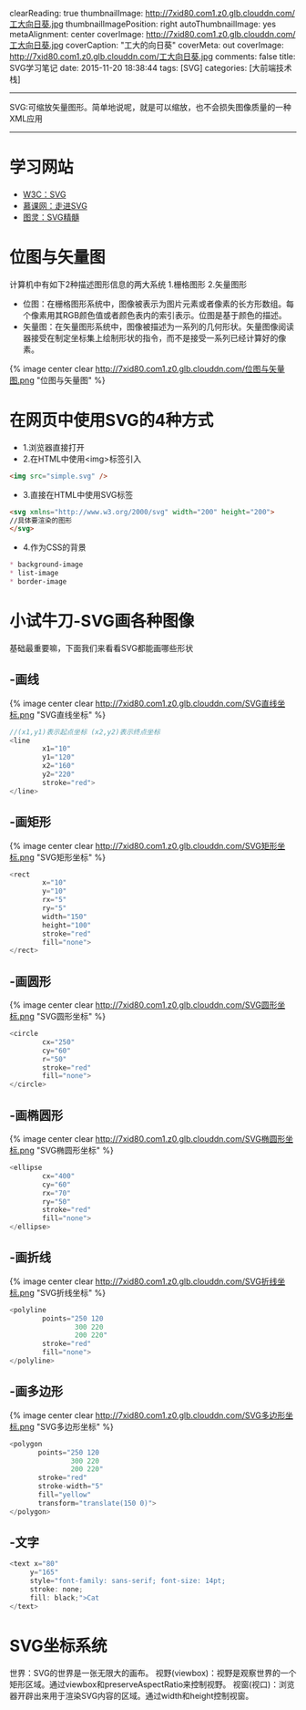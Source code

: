 clearReading: true
thumbnailImage: http://7xid80.com1.z0.glb.clouddn.com/工大向日葵.jpg
thumbnailImagePosition: right
autoThumbnailImage: yes
metaAlignment: center
coverImage: http://7xid80.com1.z0.glb.clouddn.com/工大向日葵.jpg
coverCaption: "工大的向日葵"
coverMeta: out
coverImage: http://7xid80.com1.z0.glb.clouddn.com/工大向日葵.jpg
comments: false
title: SVG学习笔记
date: 2015-11-20 18:38:44
tags: [SVG]
categories: [大前端技术栈]

---
SVG:可缩放矢量图形。简单地说呢，就是可以缩放，也不会损失图像质量的一种XML应用
<!-- more -->
***
# 学习网站

 * [W3C：SVG](http://www.w3.org/TR/2011/REC-SVG11-20110816/) 
 * [慕课网：走进SVG](http://www.imooc.com/learn/143)
 * [图灵：SVG精髓](http://oreillymedia.github.io/svg-essentials-examples/ch01/ex01-08.html)


# 位图与矢量图

计算机中有如下2种描述图形信息的两大系统
1.栅格图形
2.矢量图形

 * 位图：在栅格图形系统中，图像被表示为图片元素或者像素的长方形数组。每个像素用其RGB颜色值或者颜色表内的索引表示。位图是基于颜色的描述。
 * 矢量图：在矢量图形系统中，图像被描述为一系列的几何形状。矢量图像阅读器接受在制定坐标集上绘制形状的指令，而不是接受一系列已经计算好的像素。
 
 {% image  center clear  http://7xid80.com1.z0.glb.clouddn.com/位图与矢量图.png
 "位图与矢量图" %}

# 在网页中使用SVG的4种方式
* 1.浏览器直接打开
* 2.在HTML中使用&lt;img>标签引入
``` markdown
<img src="simple.svg" />
```
* 3.直接在HTML中使用SVG标签
``` markdown
<svg xmlns="http://www.w3.org/2000/svg" width="200" height="200">
//具体要渲染的图形
</svg>
```
* 4.作为CSS的背景
``` markdown
* background-image
* list-image
* border-image
```
# 小试牛刀-SVG画各种图像

基础最重要嘛，下面我们来看看SVG都能画哪些形状

## -画线
 {% image  center clear  http://7xid80.com1.z0.glb.clouddn.com/SVG直线坐标.png
 "SVG直线坐标" %}
``` javascript
//(x1,y1)表示起点坐标 (x2,y2)表示终点坐标
<line 
        x1="10" 
        y1="120" 
        x2="160" 
        y2="220" 
        stroke="red">
</line>
```

## -画矩形
 {% image  center clear  http://7xid80.com1.z0.glb.clouddn.com/SVG矩形坐标.png
 "SVG矩形坐标" %}

``` javascript
<rect 
        x="10" 
        y="10" 
        rx="5" 
        ry="5" 
        width="150" 
        height="100" 
        stroke="red" 
        fill="none">
</rect>
```
## -画圆形
 {% image  center clear  http://7xid80.com1.z0.glb.clouddn.com/SVG圆形坐标.png
 "SVG圆形坐标" %}
``` javascript
<circle 
        cx="250" 
        cy="60" 
        r="50" 
        stroke="red" 
        fill="none">
</circle>
```
## -画椭圆形
 {% image  center clear  http://7xid80.com1.z0.glb.clouddn.com/SVG椭圆形坐标.png
 "SVG椭圆形坐标" %}
``` javascript
<ellipse 
        cx="400" 
        cy="60" 
        rx="70" 
        ry="50" 
        stroke="red" 
        fill="none">
</ellipse>
```
## -画折线
 {% image  center clear  http://7xid80.com1.z0.glb.clouddn.com/SVG折线坐标.png
 "SVG折线坐标" %}
``` javascript
<polyline 
        points="250 120 
                300 220
                200 220"
        stroke="red"
        fill="none">
</polyline>
```
## -画多边形
 {% image  center clear  http://7xid80.com1.z0.glb.clouddn.com/SVG多边形坐标.png
 "SVG多边形坐标" %}
 ``` javascript
<polygon 
        points="250 120 
                300 220
                200 220"
        stroke="red"
        stroke-width="5"
        fill="yellow"
        transform="translate(150 0)">
</polygon>
```
## -文字
 ``` javascript
<text x="80" 
      y="165" 
      style="font-family: sans-serif; font-size: 14pt;
      stroke: none; 
      fill: black;">Cat
</text>
```
# SVG坐标系统
世界：SVG的世界是一张无限大的画布。
视野(viewbox)：视野是观察世界的一个矩形区域。通过viewbox和preserveAspectRatio来控制视野。
视窗(视口)：浏览器开辟出来用于渲染SVG内容的区域。通过width和height控制视窗。